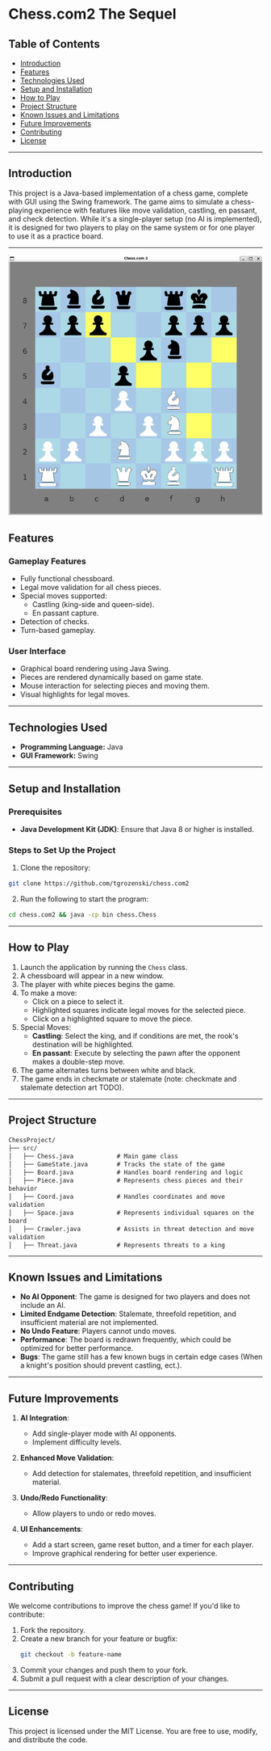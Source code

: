 # Chess.com2 The Sequel

## Table of Contents
- [Introduction](#introduction)
- [Features](#features)
- [Technologies Used](#technologies-used)
- [Setup and Installation](#setup-and-installation)
- [How to Play](#how-to-play)
- [Project Structure](#project-structure)
- [Known Issues and Limitations](#known-issues-and-limitations)
- [Future Improvements](#future-improvements)
- [Contributing](#contributing)
- [License](#license)

---

## Introduction
This project is a Java-based implementation of a chess game, complete with GUI using the Swing framework. The game aims to simulate a chess-playing experience with features like move validation, castling, en passant, and check detection. While it's a single-player setup (no AI is implemented), it is designed for two players to play on the same system or for one player to use it as a practice board.

---
<img src="screenshots/activeboard.png" alt="drawing" width="600"/>

## Features

### Gameplay Features
- Fully functional chessboard.
- Legal move validation for all chess pieces.
- Special moves supported:
  - Castling (king-side and queen-side).
  - En passant capture.
- Detection of checks.
- Turn-based gameplay.

### User Interface
- Graphical board rendering using Java Swing.
- Pieces are rendered dynamically based on game state.
- Mouse interaction for selecting pieces and moving them.
- Visual highlights for legal moves.

---

## Technologies Used
- **Programming Language:** Java
- **GUI Framework:** Swing

---

## Setup and Installation

### Prerequisites
- **Java Development Kit (JDK)**: Ensure that Java 8 or higher is installed.

### Steps to Set Up the Project
1. Clone the repository:
```bash
git clone https://github.com/tgrozenski/chess.com2
```
2.  Run the following to start the program:
```bash
cd chess.com2 && java -cp bin chess.Chess
```

---

## How to Play

1. Launch the application by running the `Chess` class.
2. A chessboard will appear in a new window.
3. The player with white pieces begins the game.
4. To make a move:
   - Click on a piece to select it.
   - Highlighted squares indicate legal moves for the selected piece.
   - Click on a highlighted square to move the piece.
5. Special Moves:
   - **Castling**: Select the king, and if conditions are met, the rook's destination will be highlighted.
   - **En passant**: Execute by selecting the pawn after the opponent makes a double-step move.
6. The game alternates turns between white and black.
7. The game ends in checkmate or stalemate (note: checkmate and stalemate detection art TODO).

---

## Project Structure

```
ChessProject/
├── src/
│   ├── Chess.java            # Main game class
│   ├── GameState.java        # Tracks the state of the game
│   ├── Board.java            # Handles board rendering and logic
│   ├── Piece.java            # Represents chess pieces and their behavior
│   ├── Coord.java            # Handles coordinates and move validation
│   ├── Space.java            # Represents individual squares on the board
│   ├── Crawler.java          # Assists in threat detection and move validation
│   ├── Threat.java           # Represents threats to a king
```

---

## Known Issues and Limitations

- **No AI Opponent**: The game is designed for two players and does not include an AI.
- **Limited Endgame Detection**: Stalemate, threefold repetition, and insufficient material are not implemented.
- **No Undo Feature**: Players cannot undo moves.
- **Performance**: The board is redrawn frequently, which could be optimized for better performance.
- **Bugs**: The game still has a few known bugs in certain edge cases (When a knight's position should prevent castling, ect.).

---

## Future Improvements

1. **AI Integration**:
   - Add single-player mode with AI opponents.
   - Implement difficulty levels.

2. **Enhanced Move Validation**:
   - Add detection for stalemates, threefold repetition, and insufficient material.

3. **Undo/Redo Functionality**:
   - Allow players to undo or redo moves.

4. **UI Enhancements**:
   - Add a start screen, game reset button, and a timer for each player.
   - Improve graphical rendering for better user experience.

---

## Contributing

We welcome contributions to improve the chess game! If you'd like to contribute:
1. Fork the repository.
2. Create a new branch for your feature or bugfix:
   ```bash
   git checkout -b feature-name
   ```
3. Commit your changes and push them to your fork.
4. Submit a pull request with a clear description of your changes.

---

## License

This project is licensed under the MIT License. You are free to use, modify, and distribute the code. 
